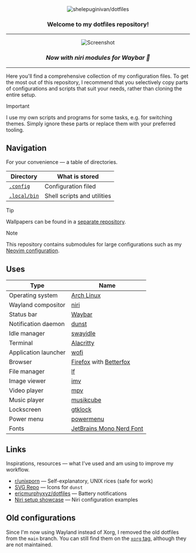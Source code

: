 <div align="center">
  <img src="https://cdn.shelepugin.ru/i/png/gh-banner-dotfiles.png" alt="shelepuginivan/dotfiles">
  <h3>Welcome to my dotfiles repository!</h3>

  ---

  <img src="https://cdn.shelepugin.ru/i/png/dotfiles-screenshot.png" alt="Screenshot">
  <h3><i>Now with niri modules for Waybar 🎉</i></h3>
</div>

---

Here you'll find a comprehensive collection of my configuration files. To get
the most out of this repository, I recommend that you selectively copy parts of
configurations and scripts that suit your needs, rather than cloning the entire
setup.

> [!IMPORTANT]
> I use my own scripts and programs for some tasks, e.g. for switching themes.
> Simply ignore these parts or replace them with your preferred tooling.

## Navigation

For your convenience &mdash; a table of directories.

| Directory                                                                                                 | What is stored                                     |
| --------------------------------------------------------------------------------------------------------- | -------------------------------------------------- |
| [`.config`](https://github.com/shelepuginivan/dotfiles/tree/main/.config)                                 | Configuration filed                                |
| [`.local/bin`](https://github.com/shelepuginivan/dotfiles/tree/main/.local/bin)                           | Shell scripts and utilities                        |

> [!TIP]
> Wallpapers can be found in a [separate repository](https://github.com/shelepuginivan/wallpapers).

> [!NOTE]
> This repository contains submodules for large configurations such as
> my [Neovim configuration](https://github.com/shelepuginivan/init.lua).

## Uses

| Type                 | Name                                                                                                      |
| -------------------- | --------------------------------------------------------------------------------------------------------- |
| Operating system     | [Arch Linux](https://archlinux.org)                                                                       |
| Wayland compositor   | [niri](https://github.com/YaLTeR/niri)                                                                    |
| Status bar           | [Waybar](https://github.com/Alexays/waybar)                                                               |
| Notification daemon  | [dunst](https://github.com/dunst-project/dunst)                                                           |
| Idle manager         | [swayidle](https://github.com/swaywm/swayidle)                                                            |
| Terminal             | [Alacritty](https://github.com/alacritty/alacritty)                                                       |
| Application launcher | [wofi](https://hg.sr.ht/~scoopta/wofi)                                                                    |
| Browser              | [Firefox](https://www.mozilla.org/en-US/firefox) with [Betterfox](https://github.com/yokoffing/BetterFox) |
| File manager         | [lf](https://github.com/gokcehan/lf)                                                                      |
| Image viewer         | [imv](https://sr.ht/~exec64/imv)                                                                          |
| Video player         | [mpv](https://github.com/mpv-player/mpv)                                                                  |
| Music player         | [musikcube](https://github.com/clangen/musikcube)                                                         |
| Lockscreen           | [gtklock](https://github.com/jovanlanik/gtklock)                                                          |
| Power menu           | [powermenu](https://github.com/shelepuginivan/powermenu)
| Fonts                | [JetBrains Mono Nerd Font](https://github.com/ryanoasis/nerd-fonts/releases/latest)                       |

## Links

Inspirations, resources &mdash; what I've used and am using to improve my workflow.

- [r/unixporn](https://www.reddit.com/r/unixporn) &mdash; Self-explanatory, UNIX rices (safe for work)
- [SVG Repo](https://www.svgrepo.com) &mdash; Icons for `dunst`
- [ericmurphyxyz/dotfiles](https://github.com/ericmurphyxyz/dotfiles) &mdash; Battery notifications
- [Niri setup showcase](https://github.com/YaLTeR/niri/discussions/325) &mdash; Niri configuration examples

## Old configurations

Since I'm now using Wayland instead of Xorg,
I removed the old dotfiles from the `main` branch. You can still find them
on the [`xorg` tag](https://github.com/shelepuginivan/dotfiles/tree/xorg),
although they are not maintained.
